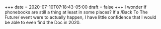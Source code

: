 +++
date = 2020-07-10T07:18:43-05:00
draft = false
+++
I wonder if phonebooks are still a thing at least in some places? If a /Back To The Future/ event were to actually happen, I have little confidence that I would be able to even find the Doc in 2020.
